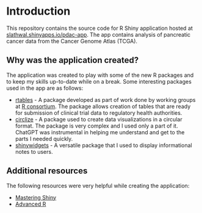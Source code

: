 # Introduction
This repository contains the source code for R Shiny application hosted at [slathwal.shinyapps.io/pdac-app](https://slathwal.shinyapps.io/pdac-app/). The app contains analysis of pancreatic cancer data from the Cancer Genome Atlas (TCGA).

## Why was the application created?
The application was created to play with some of the new R packages and to keep my skills up-to-date while on a break. Some interesting packages used in the app are as follows:
- [rtables](https://insightsengineering.github.io/rtables/main/index.html) - A package developed as part of work done by working groups at [R consortium](https://r-consortium.org/). The package allows creation of tables that are ready for submission of clinical trial data to regulatory health authorities.
- [circlize](https://jokergoo.github.io/circlize/) - A package used to create data visualizations in a circular format. The package is very complex and I used only a part of it. ChatGPT was instrumental in helping me understand and get to the parts I needed quickly.
- [shinywidgets](https://dreamrs.github.io/shinyWidgets/index.html) - A versatile package that I used to display informational notes to users.

## Additional resources
The following resources were very helpful while creating the application:
- [Mastering Shiny](https://mastering-shiny.org/index.html)
- [Advanced R](https://adv-r.hadley.nz/)